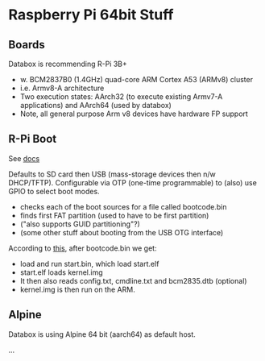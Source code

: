 # Raspberry Pi 64bit Stuff

## Boards

Databox is recommending R-Pi 3B+
- w. BCM2837B0 (1.4GHz) quad-core ARM Cortex A53 (ARMv8) cluster
- i.e. Armv8-A architecture
- Two execution states: AArch32 (to execute existing Armv7-A applications) and AArch64 (used by databox)
- Note, all general purpose Arm v8 devices have hardware FP support

## R-Pi Boot

See [docs](https://www.raspberrypi.org/documentation/hardware/raspberrypi/bootmodes/bootflow.md)

Defaults to SD card then USB (mass-storage devices then n/w DHCP/TFTP). 
Configurable via OTP (one-time programmable) to (also) use GPIO to select boot modes.
- checks each of the boot sources for a file called bootcode.bin
- finds first FAT partition (used to have to be first partition)
- ("also supports GUID partitioning"?)
- (some other stuff about booting from the USB OTG interface)

According to [this](https://raspberrypi.stackexchange.com/questions/10442/what-is-the-boot-sequence), 
after bootcode.bin we get:
- load and run start.bin, which load start.elf
- start.elf loads kernel.img
- It then also reads config.txt, cmdline.txt and bcm2835.dtb (optional)
- kernel.img is then run on the ARM.

## Alpine

Databox is using Alpine 64 bit (aarch64) as default host.

...
